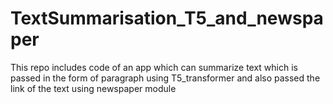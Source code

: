 # TextSummarisation_T5_and_newspaper
This repo includes code of an app which can summarize text which is passed in the form of paragraph using T5_transformer and also passed the link of the text using newspaper module
